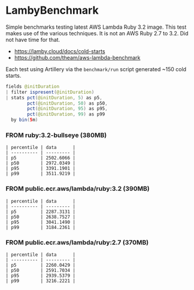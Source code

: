 # LambyBenchmark

Simple benchmarks testing latest AWS Lambda Ruby 3.2 image. This test makes use of the various techniques. It is not an AWS Ruby 2.7 to 3.2. Did not have time for that.

- https://lamby.cloud/docs/cold-starts
- https://github.com/theam/aws-lambda-benchmark

Each test using Artillery via the `benchmark/run` script generated ~150 cold starts.

```java
fields @initDuration
| filter ispresent(@initDuration)
| stats pct(@initDuration, 5) as p5,
        pct(@initDuration, 50) as p50,
        pct(@initDuration, 95) as p95,
        pct(@initDuration, 99) as p99
  by bin(5m)
```

### FROM ruby:3.2-bullseye (380MB)

```
| percentile | data      |
| ---------- | --------- |
| p5         | 2502.6066 |
| p50        | 2972.0349 |
| p95        | 3391.1901 |
| p99        | 3511.9219 |
```

### FROM public.ecr.aws/lambda/ruby:3.2 (390MB)

```
| percentile | data      |
| ---------- | --------- |
| p5         | 2287.3131 |
| p50        | 2638.7527 |
| p95        | 3041.1490 |
| p99        | 3184.2361 |
```

### FROM public.ecr.aws/lambda/ruby:2.7 (370MB)

```
| percentile | data      |
| ---------- | --------- |
| p5         | 2260.0429 |
| p50        | 2591.7034 |
| p95        | 2939.5379 |
| p99        | 3216.2221 |
```
